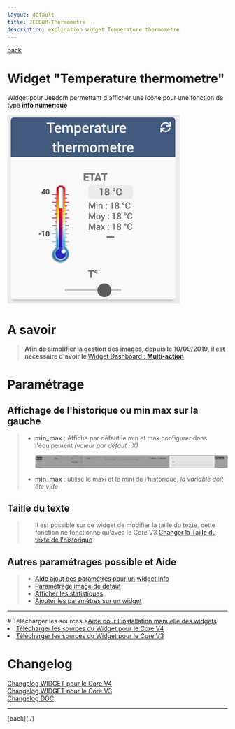 ```yaml
---
layout: default
title: JEEDOM-Thermometre
description: explication widget Temperature thermometre
---
```

[back](./)
# Widget "Temperature thermometre"

Widget pour Jeedom permettant d'afficher une icône pour une fonction de type <b>info numérique</b>
<p><img src="../img/RESULTAT_JEEDOM_Temperature_thermometre.png" alt="Resultat" /></p>

# A savoir
<blockquote>
<b>Afin de simplifier la gestion des images, depuis le 10/09/2019, il est nécessaire d'avoir le </b><a href="WIDGET_d_Multi_action_Defaut">Widget Dashboard : <b>Multi-action</b></a>
</blockquote>

# Paramétrage
## Affichage de l'historique ou min max sur la gauche
<blockquote>
        <ul>
            <li><b>min_max</b> : Affiche par défaut le min et max configurer dans l'équipement <i>(valeur par défaut : X)</i></li>
            <p><img src="../img/JEEDOM_Thermometre_MIN_MAX.png" alt="INFO" /></p>
            <li><b>min_max</b> : utilise le maxi et le mini de l'historique, <i>la variable doit ête vide</i></li>
        </ul>
</blockquote>

## Taille du texte
<blockquote>
        <ul>
            Il est possible sur ce widget de modifier la taille du texte, cette fonction ne fonctionne qu'avec le Core V3
            <a href="HELP_SIZE.html">Changer la Taille du texte de l'historique</a>
        </ul>
</blockquote>


## Autres paramétrages possible et Aide
<blockquote>
        <ul>
            <li><a href="HELP_CONFIG_INFOS.md">Aide ajout des paramétres pour un widget Info</a></li>
            <li><a href="HELP_Error.html">Paramétrage image de défaut</a></li>
            <li><a href="HELP_STATS.html">Afficher les statistiques</a></li>
            <li><a href="HELP_PARA.html">Ajouter les paramètres sur un widget</a></li>
        </ul>
</blockquote>

<hr />
# Télécharger les sources
><a href="HELP_Install_Manu.html">Aide pour l'installation manuelle des widgets</a>
<br/>

<li><a href="https://github.com/JEALG/JEEDOM-Thermometre/tree/masterv4">Télécharger les sources du Widget pour le Core V4</a></li>
<li><a href="https://github.com/JEALG/JEEDOM-Thermometre/tree/master">Télécharger les sources du Widget pour le Core V3</a></li>

# Changelog
<a href="https://github.com/JEALG/JEEDOM-Thermometre/commits/masterv4">Changelog WIDGET pour le Core V4</a><br/>
<a href="https://github.com/JEALG/JEEDOM-Thermometre/commits/master">Changelog WIDGET pour le Core V3</a><br/>
<a href="https://github.com/JEALG/JEEDOM-Widget_JAG-doc/commits/master">Changelog DOC</a>

<hr />
[back](./)
